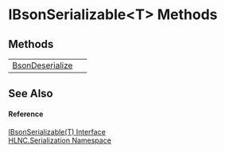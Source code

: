 # IBsonSerializable&lt;T&gt; Methods




## Methods
<table>
<tr>
<td><a href="M_HLNC_Serialization_IBsonSerializable_1_BsonDeserialize">BsonDeserialize</a></td>
<td> </td></tr>
</table>

## See Also


#### Reference
<a href="T_HLNC_Serialization_IBsonSerializable_1">IBsonSerializable(T) Interface</a>  
<a href="N_HLNC_Serialization">HLNC.Serialization Namespace</a>  
